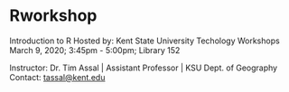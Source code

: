 # Rworkshop
 Introduction to R Hosted by: Kent State University Techology Workshops March 9, 2020; 3:45pm - 5:00pm; Library 152 
 
 Instructor: Dr. Tim Assal | Assistant Professor | KSU Dept. of Geography Contact: tassal@kent.edu 
